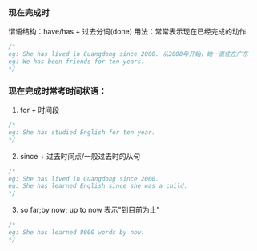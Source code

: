 ### 现在完成时

谓语结构：have/has + 过去分词(done)
用法：常常表示现在已经完成的动作

```js
/* 
eg: She has lived in Guangdong since 2000. 从2000年开始，她一直住在广东
eg: We has been friends for ten years.
*/
```

### 现在完成时常考时间状语：

1. for + 时间段

```js
/* 
eg: She has studied English for ten year.
*/
```

2. since + 过去时间点/一般过去时的从句

```js
/* 
eg: She has lived in Guangdong since 2000.
eg: She has learned English since she was a child.
*/
```

3. so far;by now; up to now 表示"到目前为止"

```js
/* 
eg: She has learned 8000 words by now.
*/
```
